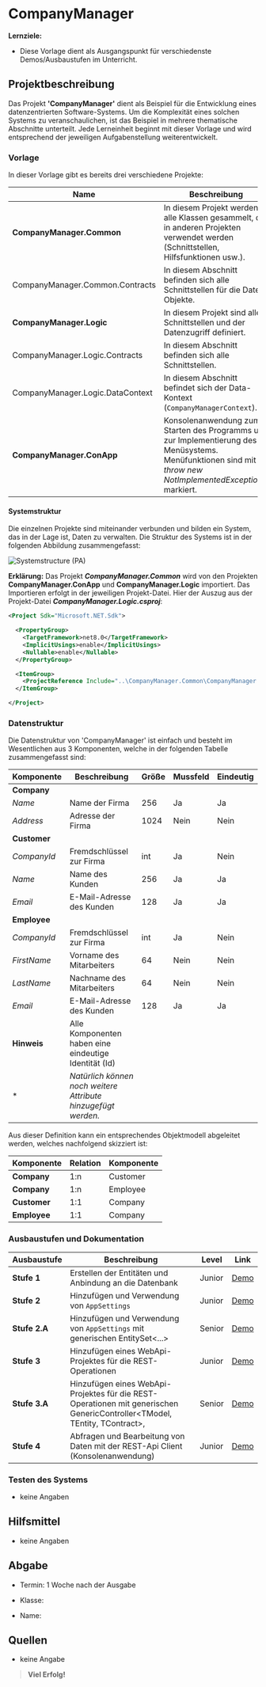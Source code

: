 # CompanyManager

**Lernziele:**

- Diese Vorlage dient als Ausgangspunkt für verschiedenste Demos/Ausbaustufen im Unterricht.

## Projektbeschreibung

Das Projekt **'CompanyManager'** dient als Beispiel für die Entwicklung eines datenzentrierten Software-Systems. Um die Komplexität eines solchen Systems zu veranschaulichen, ist das Beispiel in mehrere thematische Abschnitte unterteilt. Jede Lerneinheit beginnt mit dieser Vorlage und wird entsprechend der jeweiligen Aufgabenstellung weiterentwickelt.

### Vorlage

In dieser Vorlage gibt es bereits drei verschiedene Projekte:

| Name | Beschreibung | Typ |
|------|------------- |-----|
| **CompanyManager.Common**        | In diesem Projekt werden alle Klassen gesammelt, die in anderen Projekten verwendet werden (Schnittstellen, Hilfsfunktionen usw.). | Bibliothek |
| CompanyManager.Common.Contracts  | In diesem Abschnitt befinden sich alle Schnittstellen für die Date-Objekte. | Bibliothek |
| **CompanyManager.Logic**         | In diesem Projekt sind alle Schnittstellen und der Datenzugriff definiert. | Bibliothek |
| CompanyManager.Logic.Contracts   | In diesem Abschnitt befinden sich alle Schnittstellen. | Bibliothek |
| CompanyManager.Logic.DataContext | In diesem Abschnitt befindet sich der Data-Kontext (`CompanyManagerContext`). | Bibliothek |
| **CompanyManager.ConApp**        | Konsolenanwendung zum Starten des Programms und zur Implementierung des Menüsystems. Menüfunktionen sind mit *throw new NotImplementedException()* markiert. | Konsolenanwendung |

#### Systemstruktur

Die einzelnen Projekte sind miteinander verbunden und bilden ein System, das in der Lage ist, Daten zu verwalten. Die Struktur des Systems ist in der folgenden Abbildung zusammengefasst:

![Systemstructure (PA)](http://www.plantuml.com/plantuml/proxy?cache=no&src=https://raw.githubusercontent.com/leoggehrer/CompanyManager-Template/master/diagrams/systemstructure.puml)

**Erklärung:** Das Projekt ***CompanyManager.Common*** wird von den Projekten **CompanyManager.ConApp** und **CompanyManager.Logic** importiert. Das Importieren erfolgt in der jeweiligen Projekt-Datei. Hier der Auszug aus der Projekt-Datei ***CompanyManager.Logic.csproj***:

```xml
<Project Sdk="Microsoft.NET.Sdk">

  <PropertyGroup>
    <TargetFramework>net8.0</TargetFramework>
    <ImplicitUsings>enable</ImplicitUsings>
    <Nullable>enable</Nullable>
  </PropertyGroup>

  <ItemGroup>
    <ProjectReference Include="..\CompanyManager.Common\CompanyManager.Common.csproj" />
  </ItemGroup>

</Project>
```

### Datenstruktur

Die Datenstruktur von 'CompanyManager' ist einfach und besteht im Wesentlichen aus 3 Komponenten, welche in der folgenden Tabelle zusammengefasst sind:

| Komponente   | Beschreibung                                                  | Größe | Mussfeld | Eindeutig |
| ------------ | ------------------------------------------------------------- | ----- | -------- | --------- |
| **Company**  |                                                               |       |          |           |
| *Name*       | Name der Firma                                                | 256   | Ja       | Ja        |
| *Address*    | Adresse der Firma                                             | 1024  | Nein     | Nein      |
| **Customer** |                                                               |       |          |           |
| *CompanyId*  | Fremdschlüssel zur Firma                                      | int   | Ja       | Nein      |
| *Name*       | Name des Kunden                                               | 256   | Ja       | Ja        |
| *Email*      | E-Mail-Adresse des Kunden                                     | 128   | Ja       | Ja        |
| **Employee** |                                                               |       |          |           |
| *CompanyId*  | Fremdschlüssel zur Firma                                      | int   | Ja       | Nein      |
| *FirstName*  | Vorname des Mitarbeiters                                      | 64    | Nein     | Nein      |
| *LastName*   | Nachname des Mitarbeiters                                     | 64    | Nein     | Nein      |
| *Email*      | E-Mail-Adresse des Kunden                                     | 128   | Ja       | Ja        |
| **Hinweis**  | Alle Komponenten haben eine eindeutige Identität (Id)         |       |          |           |
| \*           | *Natürlich können noch weitere Attribute hinzugefügt werden.* |       |          |           |

Aus dieser Definition kann ein entsprechendes Objektmodell abgeleitet werden, welches nachfolgend skizziert ist:

| Komponente   | Relation | Komponente |
| ------------ | -------- | ---------- |
| **Company**  | 1:n      | Customer   |
| **Company**  | 1:n      | Employee   |
| **Customer** | 1:1      | Company    |
| **Employee** | 1:1      | Company    |

### Ausbaustufen und Dokumentation

|   Ausbaustufe  | Beschreibung | Level | Link |
|----------------|--------------|-------|------|
| **Stufe 1**    | Erstellen der Entitäten und Anbindung an die Datenbank | Junior | [Demo](https://github.com/leoggehrer/CompanyManagerWithSqlite) |
| **Stufe 2**    | Hinzufügen und Verwendung von `AppSettings` | Junior | [Demo](https://github.com/leoggehrer/CompanyManagerWithSettings) |
| **Stufe 2.A**  | Hinzufügen und Verwendung von `AppSettings` mit generischen EntitySet<...> | Senior | [Demo](https://github.com/leoggehrer/CompanyManagerWithLogicGeneric) |
| **Stufe 3**    | Hinzufügen eines WebApi-Projektes für die REST-Operationen | Junior | [Demo](https://github.com/leoggehrer/CompanyManagerWithWebApi) |
| **Stufe 3.A**  | Hinzufügen eines WebApi-Projektes für die REST-Operationen mit generischen GenericController<TModel, TEntity, TContract>, | Senior | [Demo](https://github.com/leoggehrer/CompanyManagerWithWebApiGeneric) |
| **Stufe 4**    | Abfragen und Bearbeitung von Daten mit der REST-Api Client (Konsolenanwendung) | Junior | [Demo](https://github.com/leoggehrer/CompanyManagerWithRestConApp) |

### Testen des Systems

- keine Angaben

## Hilfsmittel

- keine Angaben

## Abgabe

- Termin: 1 Woche nach der Ausgabe

- Klasse:

- Name:

## Quellen

- keine Angabe

> **Viel Erfolg!**

